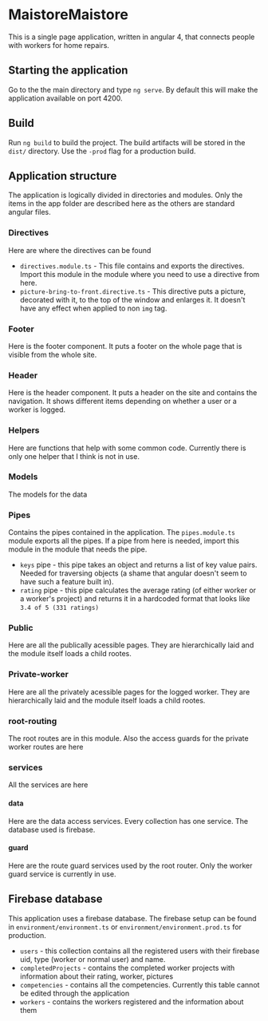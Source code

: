 # MaistoreMaistore

This is a single page application, written in angular 4, that connects people with workers for home repairs.

## Starting the application

Go to the the main directory and type `ng serve`. By default this will make the application available on port 4200. 

## Build

Run `ng build` to build the project. The build artifacts will be stored in the `dist/` directory. Use the `-prod` flag for a production build.

## Application structure

The application is logically divided in directories and modules. Only the items in the app folder are described here as the others are standard angular files.

### Directives

Here are where the directives can be found

- `directives.module.ts` - This file contains and exports the directives. Import this module in the module where you need to use a directive from here.
- `picture-bring-to-front.directive.ts` - This directive puts a picture, decorated with it, to the top of the window and enlarges it. It doesn't have any effect when applied to non `img` tag.

### Footer

Here is the footer component. It puts a footer on the whole page that is visible from the whole site.

### Header

Here is the header component. It puts a header on the site and contains the navigation. It shows different items depending on whether a user or a worker is logged. 

### Helpers

Here are functions that help with some common code. Currently there is only one helper that I think is not in use.

### Models

The models for the data

### Pipes

Contains the pipes contained in the application. The `pipes.module.ts` module exports all the pipes. If a pipe from here is needed, import this module in the module that needs the pipe.

- `keys` pipe - this pipe takes an object and returns a list of key value pairs. Needed for traversing objects (a shame that angular doesn't seem to have such a feature built in).
- `rating` pipe - this pipe calculates the average rating (of either worker or a worker's project) and returns it in a hardcoded format that looks like `3.4 of 5 (331 ratings)`

### Public

Here are all the publically acessible pages. They are hierarchically laid and the module itself loads a child rootes.

### Private-worker

Here are all the privately acessible pages for the logged worker. They are hierarchically laid and the module itself loads a child rootes.

### root-routing

The root routes are in this module. Also the access guards for the private worker routes are here

### services

All the services are here

#### data 

Here are the data access services. Every collection has one service. The database used is firebase. 

#### guard

Here are the route guard services used by the root router. Only  the worker guard service is currently in use.

## Firebase database

This application uses a firebase database. The firebase setup can be found in `environment/environment.ts` or `environment/environment.prod.ts` for production.

- `users` - this collection contains all the registered users with their firebase uid, type (worker or normal user) and name.
- `completedProjects` - contains the completed worker projects with information about their rating, worker, pictures
- `competencies` - contains all the competencies. Currently this table cannot be edited through the application
- `workers` - contains the workers registered and the information about them

